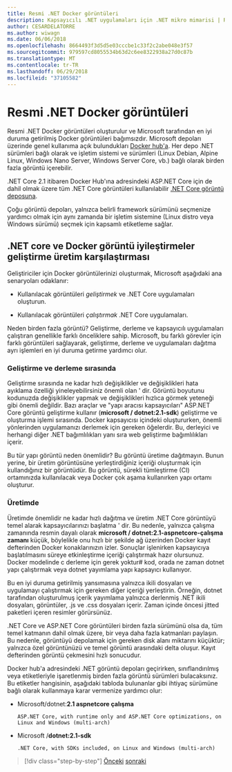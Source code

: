 ```yaml
---
title: Resmi .NET Docker görüntüleri
description: Kapsayıcılı .NET uygulamaları için .NET mikro mimarisi | Resmi .NET Docker görüntüleri
author: CESARDELATORRE
ms.author: wiwagn
ms.date: 06/06/2018
ms.openlocfilehash: 8664493f3d5d5e03cccbe1c33f2c2abe048e3f57
ms.sourcegitcommit: 979597cd8055534b63d2c6ee8322938a27d0c87b
ms.translationtype: MT
ms.contentlocale: tr-TR
ms.lasthandoff: 06/29/2018
ms.locfileid: "37105582"
---
```

# <a name="official-net-docker-images"></a>Resmi .NET Docker görüntüleri

Resmi .NET Docker görüntüleri oluşturulur ve Microsoft tarafından en iyi duruma getirilmiş Docker görüntüleri bağımsızdır. Microsoft depoları üzerinde genel kullanıma açık bulundukları [Docker hub'a](https://hub.docker.com/u/microsoft/). Her depo .NET sürümleri bağlı olarak ve işletim sistemi ve sürümleri (Linux Debian, Alpine Linux, Windows Nano Server, Windows Server Core, vb.) bağlı olarak birden fazla görüntü içerebilir.

.NET Core 2.1 itibaren Docker Hub'ına adresindeki ASP.NET Core için de dahil olmak üzere tüm .NET Core görüntüleri kullanılabilir [.NET Core görüntü deposuna](https://hub.docker.com/r/microsoft/dotnet/).

Çoğu görüntü depoları, yalnızca belirli framework sürümünü seçmenize yardımcı olmak için aynı zamanda bir işletim sistemine (Linux distro veya Windows sürümü) seçmek için kapsamlı etiketleme sağlar.


## <a name="net-core-and-docker-image-optimizations-for-development-versus-production"></a>.NET core ve Docker görüntü iyileştirmeler geliştirme üretim karşılaştırması

Geliştiriciler için Docker görüntülerinizi oluşturmak, Microsoft aşağıdaki ana senaryoları odaklanır:

-   Kullanılacak görüntüleri *geliştirmek* ve .NET Core uygulamaları oluşturun.

-   Kullanılacak görüntüleri *çalıştırmak* .NET Core uygulamaları.

Neden birden fazla görüntü? Geliştirme, derleme ve kapsayıcılı uygulamaları çalıştıran genellikle farklı önceliklere sahip. Microsoft, bu farklı görevler için farklı görüntüleri sağlayarak, geliştirme, derleme ve uygulamaları dağıtma ayrı işlemleri en iyi duruma getirme yardımcı olur.

### <a name="during-development-and-build"></a>Geliştirme ve derleme sırasında

Geliştirme sırasında ne kadar hızlı değişiklikler ve değişiklikleri hata ayıklama özelliği yineleyebilirsiniz önemli olan ' dir. Görüntü boyutunu kodunuzda değişiklikler yapmak ve değişiklikleri hızlıca görmek yeteneği gibi önemli değildir. Bazı araçlar ve "yapı aracısı kapsayıcıları" ASP.NET Core görüntü geliştirme kullanır (**microsoft / dotnet:2.1-sdk**) geliştirme ve oluşturma işlemi sırasında. Docker kapsayıcısı içindeki oluştururken, önemli yönlerinden uygulamanızı derlemek için gereken öğelerdir. Bu, derleyici ve herhangi diğer .NET bağımlılıkları yanı sıra web geliştirme bağımlılıkları içerir.

Bu tür yapı görüntü neden önemlidir? Bu görüntü üretime dağıtmayın. Bunun yerine, bir üretim görüntüsüne yerleştirdiğiniz içeriği oluşturmak için kullandığınız bir görüntüdür. Bu görüntü, sürekli tümleştirme (CI) ortamınızda kullanılacak veya Docker çok aşama kullanırken yapı ortamı oluşturur.

### <a name="in-production"></a>Üretimde

Üretimde önemlidir ne kadar hızlı dağıtma ve üretim .NET Core görüntüyü temel alarak kapsayıcılarınızı başlatma ' dir. Bu nedenle, yalnızca çalışma zamanında resmin dayalı olarak **microsoft / dotnet:2.1-aspnetcore-çalışma zamanı** küçük, böylelikle onu hızlı bir şekilde ağ üzerinden Docker kayıt defterinden Docker konaklarınızın izler. Sonuçlar işlenirken kapsayıcıya başlatılmasını süreye etkinleştirme içeriği çalıştırmak hazır olursunuz. Docker modelinde c derleme için gerek yoktur\# kod, orada ne zaman dotnet yapı çalıştırmak veya dotnet yayımlama yapı kapsayıcı kullanıyor.

Bu en iyi duruma getirilmiş yansımasına yalnızca ikili dosyaları ve uygulamayı çalıştırmak için gereken diğer içeriği yerleştirin. Örneğin, dotnet tarafından oluşturulmuş içerik yayımlama yalnızca derlenmiş .NET ikili dosyaları, görüntüler, .js ve .css dosyaları içerir. Zaman içinde öncesi jitted paketleri içeren resimler görürsünüz.

.NET Core ve ASP.NET Core görüntüleri birden fazla sürümünü olsa da, tüm temel katmanın dahil olmak üzere, bir veya daha fazla katmanları paylaşın. Bu nedenle, görüntüyü depolamak için gereken disk alanı miktarını küçüktür; yalnızca özel görüntünüzü ve temel görüntü arasındaki delta oluşur. Kayıt defterinden görüntü çekmesini hızlı sonucudur.

Docker hub'a adresindeki .NET görüntü depoları geçirirken, sınıflandırılmış veya etiketleriyle işaretlenmiş birden fazla görüntü sürümleri bulacaksınız. Bu etiketler hangisinin, aşağıdaki tabloda bulunanlar gibi ihtiyaç sürümüne bağlı olarak kullanmaya karar vermenize yardımcı olur:

-   Microsoft/dotnet:**2.1 aspnetcore çalışma**

        ASP.NET Core, with runtime only and ASP.NET Core optimizations, on Linux and Windows (multi-arch)

-   Microsoft /**dotnet:2.1-sdk**

        .NET Core, with SDKs included, on Linux and Windows (multi-arch)


>[!div class="step-by-step"]
[Önceki](net-container-os-targets.md)
[sonraki](../architect-microservice-container-applications/index.md)
